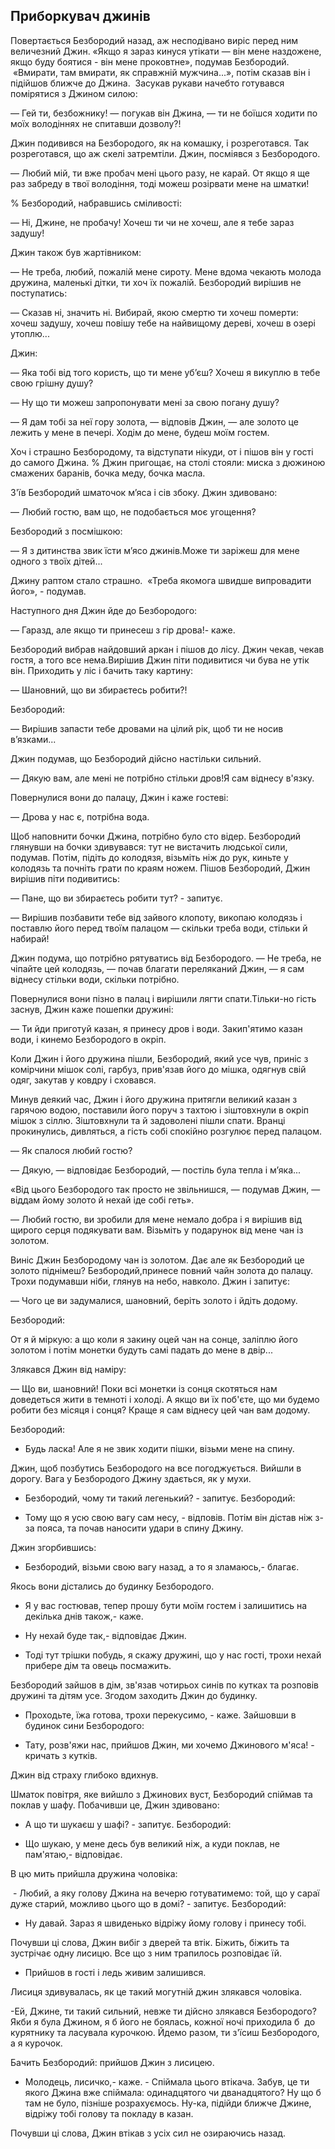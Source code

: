 ## Приборкувач джинів

Повертається Безбородий назад, аж несподівано виріс перед ним величезний Джин.
«Якщо я зараз кинуся утікати — він мене наздожене, якщо буду боятися - він мене проковтне», подумав Безбородий.
 «Вмирати, там вмирати, як справжній мужчина...», потім сказав він і підійшов ближче до Джина.
 Засукав рукави начебто готувався помірятися з Джином силою:

— Гей ти, безбожнику! — погукав він Джина, — ти не боїшся ходити по моїх володіннях не спитавши дозволу?!

Джин подивився на Безбородого, як на комашку, і розреготався.
Так розреготався, що аж скелі затремтіли.
Джин, посміявся з Безбородого.

— Любий мій, ти вже пробач мені цього разу, не карай. От якщо я ще раз забреду в твої володіння, тоді можеш розірвати мене на шматки!

% Безбородий, набравшись сміливості:

— Ні, Джине, не пробачу! Хочеш ти чи не хочеш, але я тебе зараз задушу!

Джин також був жартівником:

— Не треба, любий, пожалій мене сироту. Мене вдома чекають молода дружина, маленькі дітки, ти хоч їх пожалій.
Безбородий вирішив не поступатись:

— Сказав ні, значить ні. Вибирай, якою смертю ти хочеш померти: хочеш задушу, хочеш повішу тебе на найвищому дереві, хочеш в озері утоплю...

Джин:

— Яка тобі від того користь, що ти мене уб’єш?
Хочеш я викуплю в тебе свою грішну душу?

— Ну що ти можеш запропонувати мені за свою погану душу?  

— Я дам тобі за неї гору золота, — відповів Джин, — але золото це лежить у мене в печері.
Ходім до мене, будеш моїм гостем.

Хоч і страшно Безбородому, та відступати нікуди, от і пішов він у гості до самого Джина.
% Джин пригощає, на столі стояли: миска з дюжиною смажених баранів, бочка меду, бочка масла.

З'їв Безбородий шматочок м’яса і сів збоку.
Джин здивовано:

— Любий гостю, вам що, не подобається моє угощення?

Безбородий з посмішкою:

— Я з дитинства звик їсти м’ясо джинів.Може ти заріжеш для мене одного з твоїх дітей...

Джину раптом стало страшно.
 «Треба якомога швидше випровадити його», - подумав.

Наступного дня Джин йде до Безбородого:

— Гаразд, але якщо ти принесеш з гір дрова!- каже.

Безбородий вибрав найдовший аркан і пішов до лісу.
Джин чекав, чекав гостя, а того все нема.Вирішив Джин піти подивитися чи бува не утік він.
Приходить у ліс і бачить таку картину:

— Шановний, що ви збираєтесь робити?!

Безбородий:

— Вирішив запасти тебе дровами на цілий рік, щоб ти не носив в’язками...

Джин подумав, що Безбородий дійсно настільки сильний.

— Дякую вам, але мені не потрібно стільки дров!Я сам віднесу в'язку.

Повернулися вони до палацу, Джин і каже гостеві:

— Дрова у нас є, потрібна вода.

Щоб наповнити бочки Джина, потрібно було сто відер.
Безбородий глянувши на бочки здивувався: тут не вистачить людської сили, подумав.
Потім, підіть до колодязя, візьміть ніж до рук, киньте у колодязь та почніть грати по краям ножем.
Пішов Безбородий, Джин вирішив піти подивитись:

— Пане, що ви збираєтесь робити тут? - запитує.

— Вирішив позбавити тебе від зайвого клопоту, викопаю колодязь і поставлю його перед твоїм палацом — скільки треба води, стільки й набирай!

Джин подума, що потрібно рятуватись від Безбородого.
— Не треба, не чіпайте цей колодязь, — почав благати переляканий Джин, — я сам віднесу стільки води, скільки потрібно.

Повернулися вони пізно в палац і вирішили лягти спати.Тільки-но гість заснув, Джин каже пошепки дружині:

— Ти йди приготуй казан, я принесу дров і води.
Закип'ятимо казан води, і кинемо Безбородого в окріп.

Коли Джин і його дружина пішли, Безбородий, який усе чув, приніс з комірчини мішок солі, гарбуз, прив'язав його до мішка, одягнув свій одяг, закутав у ковдру і сховався.

Минув деякий час, Джин і його дружина притягли великий казан з гарячою водою, поставили його поруч з тахтою і зіштовхнули в окріп мішок з сіллю.
Зіштовхнули та й задоволені пішли спати.
Вранці прокинулись, дивляться, а гість собі спокійно розгулює перед палацом.

— Як спалося любий гостю?

— Дякую, — відповідає Безбородий, — постіль була тепла і м’яка...

«Від цього Безбородого так просто не звільнишся, — подумав Джин, — віддам йому золото й нехай іде собі геть».

— Любий гостю, ви зробили для мене немало добра і я вирішив від щирого серця подякувати вам. Візьміть у подарунок від мене чан із золотом.

Виніс Джин Безбородому чан із золотом.
Дає але як Безбородий це золото піднімеш?
Безбородий,принесе повний чайн золота до палацу.
Трохи подумавши ніби, глянув на небо, навколо.
Джин і запитує:

— Чого це ви задумалися, шановний, беріть золото і йдіть додому.

Безбородий:

От я й міркую: а що коли я закину оцей чан на сонце, заліплю його золотом і потім монетки будуть самі падать до мене в двір...

Злякався Джин від наміру:

— Що ви, шановний! Поки всі монетки із сонця скотяться нам доведеться жити в темноті і холоді.
А якщо ви їх поб'єте, що ми будемо робити без місяця і сонця?
Краще я сам віднесу цей чан вам додому.

Безбородий:
- Будь ласка! Але я не звик ходити пішки, візьми мене на спину.

Джин, щоб позбутись Безбородого на все погоджується.
Вийшли в дорогу.
Вага у Безбородого Джину здається, як у мухи.

- Безбородий, чому ти такий легенький? - запитує.
Безбородий:

- Тому що я усю свою вагу сам несу, - відповів.
Потім він дістав ніж з-за пояса, та почав наносити удари в спину Джину.

Джин згорбившись:

- Безбородий, візьми свою вагу назад, а то я зламаюсь,- благає.

Якось вони дістались до будинку Безбородого.

- Я у вас гостював, тепер прошу бути моїм гостем і залишитись на декілька днів також,- каже.

- Ну нехай буде так,- відповідає Джин.

- Тоді тут трішки побудь, я скажу дружині, що у нас гості, трохи нехай прибере дім та овець посмажить.

Безбородий зайшов в дім, зв'язав чотирьох синів по кутках та розповів дружині та дітям усе.
Згодом заходить Джин до будинку.

- Проходьте, їжа готова, трохи перекусимо, - каже.
Зайшовши в будинок сини Безбородого:

- Тату, розв'яжи нас, прийшов Джин, ми хочемо Джинового м'яса! - кричать з кутків.

Джин від страху глибоко вдихнув.

Шматок повітря, яке вийшло з Джинових вуст, Безбородий спіймав та поклав у шафу.
Побачивши це, Джин здивовано:

- А що ти шукаєш у шафі? - запитує.
Безбородий:

- Що шукаю, у мене десь був великий ніж, а куди поклав, не пам'ятаю,- відповідає.

В цю мить прийшла дружина чоловіка:

 - Любий, а яку голову Джина на вечерю готуватимемо: той, що у сараї дуже старий, можливо цього що в домі? - запитує.
Безбородий:

- Ну давай. Зараз я швиденько відріжу йому голову і принесу тобі.

Почувши ці слова, Джин вибіг з дверей та втік.
Біжить, біжить та зустрічає одну лисицю.
Все що з ним трапилось розповідає їй.

- Прийшов в гості і ледь живим залишився.

Лисиця здивувалась, як це такий могутній джин злякався чоловіка.

-Ей, Джине, ти такий сильний, невже ти дійсно злякався Безбородого?
Якби я була Джином, я б його не боялась, кожної ночі приходила б  до курятнику та ласувала курочкою.
Йдемо разом, ти з'їсиш Безбородого, а я курочок.

Бачить Безбородий: прийшов Джин з лисицею.

- Молодець, лисичко,- каже. - Спіймала цього втікача.
Забув, це ти якого Джина вже спіймала: одинадцятого чи дванадцятого?
Ну що б там не було, пізніше розрахуємось.
Ну-ка, підійди ближче Джине, відріжу тобі голову та покладу в казан.

Почувши ці слова, Джин втікав з усіх сил не озираючись назад.

